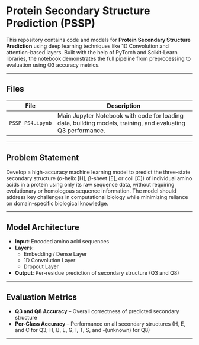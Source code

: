 # Protein Secondary Structure Prediction (PSSP)

This repository contains code and models for **Protein Secondary Structure Prediction** using deep learning techniques like 1D Convolution and attention-based layers. Built with the help of PyTorch and Scikit-Learn libraries, the notebook demonstrates the full pipeline from preprocessing to evaluation using Q3 accuracy metrics.

---

## Files

| File | Description |
|------|-------------|
| `PSSP_PS4.ipynb` | Main Jupyter Notebook with code for loading data, building models, training, and evaluating Q3 performance. |

---

## Problem Statement

Develop a high-accuracy machine learning model to predict the three-state secondary structure (α-helix [H], β-sheet [E], or coil [C]) of individual amino acids in a protein using only its raw sequence data, without requiring evolutionary or homologous sequence information. The model should address key challenges in computational biology while minimizing reliance on domain-specific biological knowledge.

---

## Model Architecture

- **Input**: Encoded amino acid sequences
- **Layers**:
  - Embedding / Dense Layer
  - 1D Convolution Layer
  - Dropout Layer
- **Output**: Per-residue prediction of secondary structure (Q3 and Q8)

---

## Evaluation Metrics

- **Q3 and Q8 Accuracy** – Overall correctness of predicted secondary structure
- **Per-Class Accuracy** – Performance on all secondary structures (H, E, and C for Q3; H, B, E, G, I, T, S, and -(unknown) for Q8)

---
